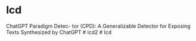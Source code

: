 # lcd
ChatGPT Paradigm Detec- tor (CPD): A Generalizable Detector for Exposing Texts Synthesized by ChatGPT
#   l c d 2  
 #   l c d  
 